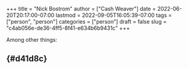 +++
title = "Nick Bostrom"
author = ["Cash Weaver"]
date = 2022-06-20T20:17:00-07:00
lastmod = 2022-09-05T16:05:39-07:00
tags = ["person", "person"]
categories = ["person"]
draft = false
slug = "c4ab056e-de36-4ff5-8f41-e634b6b9431c"
+++

Among other things:


##  {#d41d8c}
